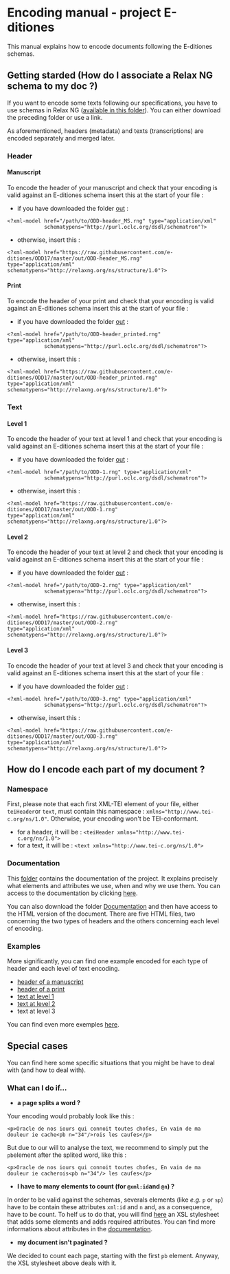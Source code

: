# Encoding manual - project E-ditiones

This manual explains how to encode documents following the E-ditiones schemas.

## Getting starded (How do I associate a Relax NG schema to my doc ?)

If you want to encode some texts following our specifications, you have to use schemas in Relax NG ([available in this folder](https://github.com/e-ditiones/ODD17/tree/master/out)). You can either download the preceding folder or use a link.

As aforementioned, headers (metadata) and texts (transcriptions) are encoded separately and merged later.

### Header

#### Manuscript

To encode the header of your manuscript and check that your encoding is valid against an E-ditiones schema insert this at the start of your file :
* if you have downloaded the folder [out](https://github.com/e-ditiones/ODD17/tree/master/out) :
```
<?xml-model href="/path/to/ODD-header_MS.rng" type="application/xml" 
            schematypens="http://purl.oclc.org/dsdl/schematron"?>
```
* otherwise, insert this :
```
<?xml-model href="https://raw.githubusercontent.com/e-ditiones/ODD17/master/out/ODD-header_MS.rng" 
type="application/xml" schematypens="http://relaxng.org/ns/structure/1.0"?>
```

#### Print

To encode the header of your print and check that your encoding is valid against an E-ditiones schema insert this at the start of your file :
* if you have downloaded the folder [out](https://github.com/e-ditiones/ODD17/tree/master/out) :
```
<?xml-model href="/path/to/ODD-header_printed.rng" type="application/xml" 
            schematypens="http://purl.oclc.org/dsdl/schematron"?>
```
* otherwise, insert this :
```
<?xml-model href="https://raw.githubusercontent.com/e-ditiones/ODD17/master/out/ODD-header_printed.rng" 
type="application/xml" schematypens="http://relaxng.org/ns/structure/1.0"?>
```

### Text

#### Level 1

To encode the header of your text at level 1 and check that your encoding is valid against an E-ditiones schema insert this at the start of your file :
* if you have downloaded the folder [out](https://github.com/e-ditiones/ODD17/tree/master/out) :
```
<?xml-model href="/path/to/ODD-1.rng" type="application/xml" 
            schematypens="http://purl.oclc.org/dsdl/schematron"?>
```
* otherwise, insert this :
```
<?xml-model href="https://raw.githubusercontent.com/e-ditiones/ODD17/master/out/ODD-1.rng" 
type="application/xml" schematypens="http://relaxng.org/ns/structure/1.0"?>
```

#### Level 2

To encode the header of your text at level 2 and check that your encoding is valid against an E-ditiones schema insert this at the start of your file :
* if you have downloaded the folder [out](https://github.com/e-ditiones/ODD17/tree/master/out) :
```
<?xml-model href="/path/to/ODD-2.rng" type="application/xml" 
            schematypens="http://purl.oclc.org/dsdl/schematron"?>
```
* otherwise, insert this :
```
<?xml-model href="https://raw.githubusercontent.com/e-ditiones/ODD17/master/out/ODD-2.rng" 
type="application/xml" schematypens="http://relaxng.org/ns/structure/1.0"?>
```

#### Level 3

To encode the header of your text at level 3 and check that your encoding is valid against an E-ditiones schema insert this at the start of your file :
* if you have downloaded the folder [out](https://github.com/e-ditiones/ODD17/tree/master/out) :
```
<?xml-model href="/path/to/ODD-3.rng" type="application/xml" 
            schematypens="http://purl.oclc.org/dsdl/schematron"?>
```
* otherwise, insert this :
```
<?xml-model href="https://raw.githubusercontent.com/e-ditiones/ODD17/master/out/ODD-3.rng" 
type="application/xml" schematypens="http://relaxng.org/ns/structure/1.0"?>
```

## How do I encode each part of my document ?

### Namespace

First, please note that each first XML-TEI element of your file, either `teiHeader`or `text`, must contain this namespace : `xmlns="http://www.tei-c.org/ns/1.0"`. Otherwise, your encoding won't be TEI-conformant.
* for a header, it will be : 
`<teiHeader xmlns="http://www.tei-c.org/ns/1.0">`
* for a text, it will be :
`<text xmlns="http://www.tei-c.org/ns/1.0">`

### Documentation

This [folder](https://github.com/e-ditiones/ODD17/tree/master/Documentation) contains the documentation of the project. It explains precisely what elements and attributes we use, when and why we use them.
You can access to the documentation by clicking [here](https://github.com/e-ditiones/ODD17/blob/master/Documentation/ODD-body.xml).

You can also download the folder [Documentation](https://github.com/e-ditiones/ODD17/tree/master/Documentation) and then have access to the HTML version of the document. There are five HTML files, two concerning the two types of headers and the others concerning each level of encoding.

### Examples

More significantly, you can find one example encoded for each type of header and each level of text encoding.
* [header of a manuscript](https://github.com/e-ditiones/ODD17/blob/master/Examples/EXP_0007_header.xml)
* [header of a print](https://github.com/e-ditiones/ODD17/blob/master/Examples/EXP_0003_header.xml)
* [text at level 1](https://github.com/e-ditiones/ODD17/blob/master/Examples/EXP_0002_level-1_text.xml)
* [text at level 2](https://github.com/e-ditiones/ODD17/blob/master/Examples/EXP_0002_level-2_text.xml)
* text at level 3

You can find even more exemples [here](https://github.com/e-ditiones/ODD17/tree/master/Examples).

## Special cases

You can find here some specific situations that you might be have to deal with (and how to deal with).

### What can I do if...

* **a page splits a word ?**

Your encoding would probably look like this : 

```<p>Oracle de nos iours qui connoit toutes choſes, En vain de ma douleur ie cache<pb n="34"/>rois les cauſes</p>```

But due to our will to analyse the text, we recommend to simply put the `pb`element after the splited word, like this :

```<p>Oracle de nos iours qui connoit toutes choſes, En vain de ma douleur ie cacherois<pb n="34"/> les cauſes</p>```

* **I have to many elements to count (for `@xml:id`and `@n`) ?**

In order to be valid against the schemas, severals elements (like *e.g.* `p` or `sp`) have to be contain these attributes `xml:id` and `n` and, as a consequence, have to be count. To helf us to do that, you will find [here]() an XSL stylesheet that adds some elements and adds required attributes.
You can find more informations about attributes in the [documentation](https://github.com/e-ditiones/ODD17/blob/master/Documentation/ODD-body.xml#L34).

* **my document isn't paginated ?**

We decided to count each page, starting with the first `pb` element. Anyway, the XSL stylesheet above deals with it.

